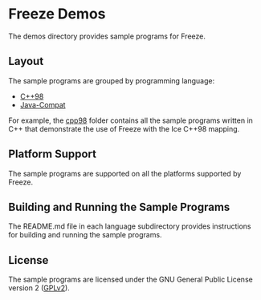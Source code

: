 # Freeze Demos

The demos directory provides sample programs for Freeze.

## Layout

The sample programs are grouped by programming language:
* [C++98](./cpp98)
* [Java-Compat](./java-compat)

For example, the [cpp98](./cpp98) folder contains all the sample programs
written in C++ that demonstrate the use of Freeze with the Ice C++98 mapping.

## Platform Support

The sample programs are supported on all the platforms supported by Freeze.

## Building and Running the Sample Programs

The README.md file in each language subdirectory provides instructions for
building and running the sample programs.

## License

The sample programs are licensed under the GNU General Public License version 2
([GPLv2](../LICENSE)).
